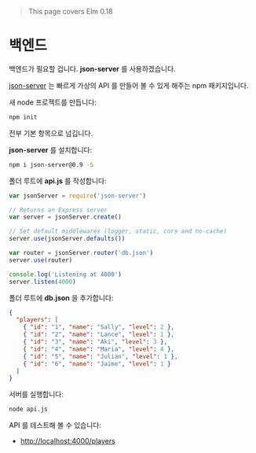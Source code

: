 > This page covers Elm 0.18

# 백엔드

백엔드가 필요할 겁니다. __json-server__ 를 사용하겠습니다.

[json-server](https://github.com/typicode/json-server) 는 빠르게 가상의 API 를 만들어 볼 수 있게 해주는 npm 패키지입니다.

새 node 프로젝트를 만듭니다:

```bash
npm init
```

전부 기본 항목으로 넘깁니다.

__json-server__ 를 설치합니다:

```bash
npm i json-server@0.9 -S
```

폴더 루트에 __api.js__ 를 작성합니다:

```js
var jsonServer = require('json-server')

// Returns an Express server
var server = jsonServer.create()

// Set default middlewares (logger, static, cors and no-cache)
server.use(jsonServer.defaults())

var router = jsonServer.router('db.json')
server.use(router)

console.log('Listening at 4000')
server.listen(4000)
```

폴더 루트에 __db.json__ 을 추가합니다:

```json
{
  "players": [
    { "id": "1", "name": "Sally", "level": 2 },
    { "id": "2", "name": "Lance", "level": 1 },
    { "id": "3", "name": "Aki", "level": 3 },
    { "id": "4", "name": "Maria", "level": 4 },
    { "id": "5", "name": "Julian", "level": 1 },
    { "id": "6", "name": "Jaime", "level": 1 }
  ]
}
```

서버를 실행합니다:

```bash
node api.js
```

API 를 테스트해 볼 수 있습니다:

- <http://localhost:4000/players>
